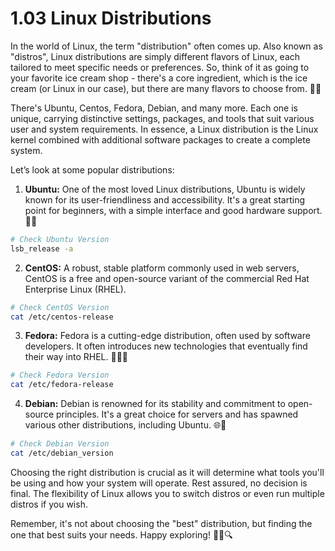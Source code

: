 # 1.03 Linux Distributions

In the world of Linux, the term "distribution" often comes up. Also known as "distros", Linux distributions are simply different flavors of Linux, each tailored to meet specific needs or preferences. So, think of it as going to your favorite ice cream shop - there's a core ingredient, which is the ice cream (or Linux in our case), but there are many flavors to choose from. 🍦🐧  

There's Ubuntu, Centos, Fedora, Debian, and many more. Each one is unique, carrying distinctive settings, packages, and tools that suit various user and system requirements. In essence, a Linux distribution is the Linux kernel combined with additional software packages to create a complete system. 

Let’s look at some popular distributions:

1. **Ubuntu:** One of the most loved Linux distributions, Ubuntu is widely known for its user-friendliness and accessibility. It's a great starting point for beginners, with a simple interface and good hardware support. 🏅🐧 

```bash
# Check Ubuntu Version
lsb_release -a
```

2. **CentOS:** A robust, stable platform commonly used in web servers, CentOS is a free and open-source variant of the commercial Red Hat Enterprise Linux (RHEL).
 
```bash
# Check CentOS Version
cat /etc/centos-release
```

3. **Fedora:** Fedora is a cutting-edge distribution, often used by software developers. It often introduces new technologies that eventually find their way into RHEL. 👨‍💻🐧 

```bash
# Check Fedora Version
cat /etc/fedora-release
```

4. **Debian:** Debian is renowned for its stability and commitment to open-source principles. It's a great choice for servers and has spawned various other distributions, including Ubuntu. 🌐🐧 

```bash
# Check Debian Version 
cat /etc/debian_version
```

Choosing the right distribution is crucial as it will determine what tools you'll be using and how your system will operate. Rest assured, no decision is final. The flexibility of Linux allows you to switch distros or even run multiple distros if you wish. 

Remember, it's not about choosing the "best" distribution, but finding the one that best suits your needs. Happy exploring! 🚀🐧🔍